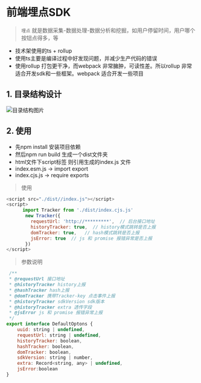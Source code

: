 
# 前端埋点SDK

> `埋点` 就是数据采集-数据处理-数据分析和挖掘，如用户停留时间，用户哪个按钮点得多，等

- 技术架使用的ts + rollup
- 使用ts主要是编译过程中好发现问题，并减少生产代码的错误
- 使用rollup 打包更干净，而webpack 非常臃肿，可读性差。所以rollup 非常适合开发sdk和一些框架。webpack 适合开发一些项目

## 1. 目录结构设计

![目录结构图片](https://files.catbox.moe/rwjt7o.png)

## 2. 使用

- 先npm install 安装项目依赖
- 然后npm run build 生成一个dist文件夹
- html文件下script标签 则引用生成的index.js 文件
- index.esm.js -> import export
- index.cjs.js -> require exports

> 使用

```js
<script src="./dist//index.js"></script>
<script>
      import Tracker from './dist/index.cjs.js'
       new Tracker({
         requestUrl: 'http://*********',  // 后台接口地址
         historyTracker: true,  // history模式跳转是否上报
         domTracker: true,   // hash模式跳转是否上报
         jsError: true  // js 和 promise 报错异常是否上报
       })
</script>
```

> 参数说明  
```js
 /**
 * @requestUrl 接口地址
 * @historyTracker history上报
 * @hashTracker hash上报
 * @domTracker 携带Tracker-key 点击事件上报
 * @historyTracker sdkVersion sdk版本
 * @historyTracker extra 透传字段
 * @jsError js 和 promise 报错异常上报
 */
export interface DefaultOptons {
    uuid: string | undefined,
    requestUrl: string | undefined,
    historyTracker: boolean,
    hashTracker: boolean,
    domTracker: boolean,
    sdkVersion: string | number,
    extra: Record<string, any> | undefined,
    jsError:boolean
}
```